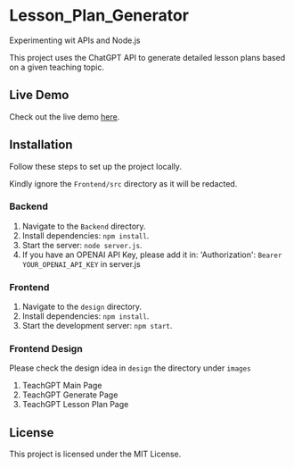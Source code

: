 # Lesson_Plan_Generator
Experimenting wit APIs and Node.js

This project uses the ChatGPT API to generate detailed lesson plans based on a given teaching topic.

## Live Demo

Check out the live demo [here](https://akshi02.github.io/Lesson_Plan_Generator/).

## Installation

Follow these steps to set up the project locally.

Kindly ignore the `Frontend/src` directory as it will be redacted.

### Backend
1. Navigate to the `Backend` directory.
2. Install dependencies: `npm install`.
3. Start the server: `node server.js`.
4. If you have an OPENAI API Key, please add it in: 'Authorization': `Bearer YOUR_OPENAI_API_KEY` in server.js

### Frontend
1. Navigate to the `design` directory.
2. Install dependencies: `npm install`.
3. Start the development server: `npm start`.

### Frontend Design
Please check the design idea in `design` the directory under `images`
1. TeachGPT Main Page
2. TeachGPT Generate Page
3. TeachGPT Lesson Plan Page

## License

This project is licensed under the MIT License.
